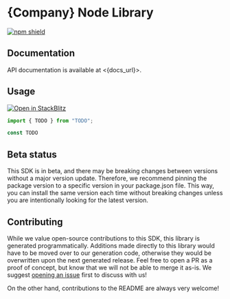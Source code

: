 # {Company} Node Library

[![npm shield](https://img.shields.io/npm/v/@fern-api/{company})](https://www.npmjs.com/package/@fern-api/{company})

## Documentation

API documentation is available at <{docs_url}>.

## Usage

[![Open in StackBlitz](https://developer.stackblitz.com/img/open_in_stackblitz.svg)](TODO)

```typescript
import { TODO } from "TODO";

const TODO
```

## Beta status

This SDK is in beta, and there may be breaking changes between versions without a major version update. Therefore, we recommend pinning the package version to a specific version in your package.json file. This way, you can install the same version each time without breaking changes unless you are intentionally looking for the latest version.

## Contributing

While we value open-source contributions to this SDK, this library is generated programmatically. Additions made directly to this library would have to be moved over to our generation code, otherwise they would be overwritten upon the next generated release. Feel free to open a PR as a proof of concept, but know that we will not be able to merge it as-is. We suggest [opening an issue](https://github.com/fern-{company}/{company}-node/issues) first to discuss with us!

On the other hand, contributions to the README are always very welcome!
